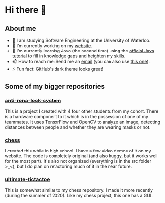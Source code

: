 # Hi there 👋

## About me
- 🏫 I am studying Software Engineering at the University of Waterloo.
- 🔭 I’m currently working on my [website](https://dxaviud.github.io/). 
- 🌱 I’m currently learning Java (the second time) using the [official Java tutorial](https://docs.oracle.com/javase/tutorial/index.html) to fill in knowledge gaps and heighten my skills.
- 📫 How to reach me: Send me an [email](mailto:dxaviud@uwaterloo.ca) (you can also use [this one](mailto:d83xu@uwaterloo)).
- ⚡ Fun fact: GitHub's dark theme looks great!

## Some of my bigger repositories

### [anti-rona-lock-system](https://github.com/dxaviud/anti-rona-lock-system) 
This is a project I created with 4 four other students from my cohort. There is a hardware component to it which is in the possession of one of my teammates. It uses TensorFlow and OpenCV to analyze an image, detecting distances between people and whether they are wearing masks or not.

### [chess](https://github.com/dxaviud/chess)
I created this while in high school. I have a few video demos of it on my website. The code is completely original (and also buggy, but it works well for the most part). It's also not organized (everything is in the src folder >_<), but I do plan on refactoring much of it in the near future.

### [ultimate-tictactoe](https://github.com/dxaviud/ultimate-tictactoe)
This is somewhat similar to my chess repository. I made it more recently (during the summer of 2020). Like my chess project, this one has a GUI.

<!--
- ⚡ Fun fact: ...
- 👯 I’m looking to collaborate on ...
- 🤔 I’m looking for help with ...
- 💬 Ask me about ...
-->
